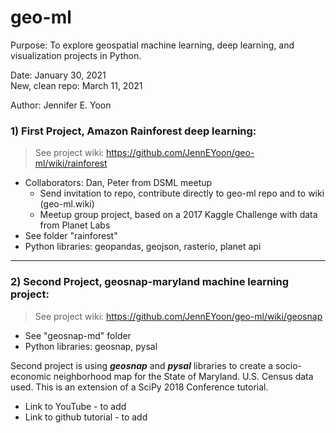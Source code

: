 # geo-ml

Purpose: To explore geospatial machine learning, deep learning, and visualization projects in Python.  

Date: January 30, 2021  
New, clean repo: March 11, 2021  

Author: Jennifer E. Yoon  

### 1) First Project, Amazon Rainforest deep learning:  
 > See project wiki:  https://github.com/JennEYoon/geo-ml/wiki/rainforest     
 
 * Collaborators: Dan, Peter from DSML meetup   
    - Send invitation to repo, contribute directly to geo-ml repo and to wiki (geo-ml.wiki) 
    - Meetup group project, based on a 2017 Kaggle Challenge with data from Planet Labs  
 * See folder "rainforest"  
 * Python libraries:  geopandas, geojson, rasterio, planet api  

------------------------------------  

### 2) Second Project, geosnap-maryland machine learning project:  
  > See project wiki:  https://github.com/JennEYoon/geo-ml/wiki/geosnap  
  
 * See "geosnap-md" folder  
 * Python libraries: geosnap, pysal 
 
Second project is using ***geosnap*** and ***pysal*** libraries to create a socio-economic neighborhood map for the State of Maryland.  U.S. Census data used. This is an extension of a SciPy 2018 Conference tutorial.  
  * Link to YouTube - to add  
  * Link to github tutorial - to add  
